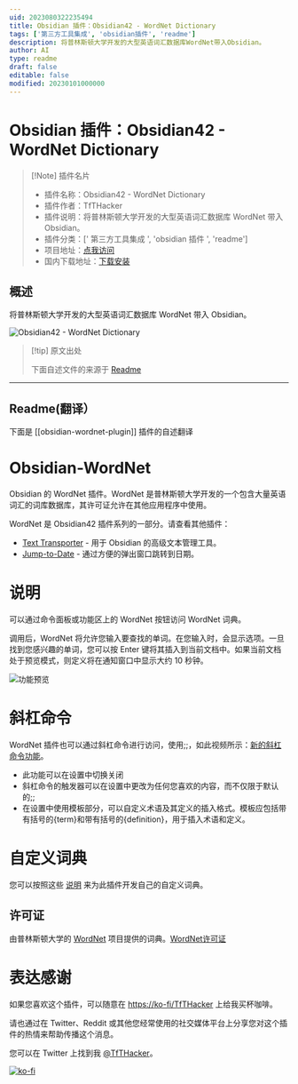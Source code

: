 ```yaml
---
uid: 2023080322235494
title: Obsidian 插件：Obsidian42 - WordNet Dictionary
tags: ['第三方工具集成', 'obsidian插件', 'readme']
description: 将普林斯顿大学开发的大型英语词汇数据库WordNet带入Obsidian。
author: AI
type: readme
draft: false
editable: false
modified: 20230101000000
---
```


# Obsidian 插件：Obsidian42 - WordNet Dictionary

> [!Note] 插件名片
> - 插件名称：Obsidian42 - WordNet Dictionary
> - 插件作者：TfTHacker
> - 插件说明：将普林斯顿大学开发的大型英语词汇数据库 WordNet 带入 Obsidian。
> - 插件分类：[' 第三方工具集成 ', 'obsidian 插件 ', 'readme']
> - 项目地址：[点我访问](https://github.com/TfTHacker/Obsidian-WordNet)
> - 国内下载地址：[下载安装](https://pkmer.cn/products/plugin/pluginMarket/?obsidian-wordnet-plugin)

## 概述

将普林斯顿大学开发的大型英语词汇数据库 WordNet 带入 Obsidian。

![Obsidian42 - WordNet Dictionary](https://cdn.pkmer.cn/covers/obsidian-wordnet-plugin.gif!pkmer)

> [!tip] 原文出处
>
>下面自述文件的来源于 [Readme](https://ghproxy.net/https://raw.githubusercontent.com/TfTHacker/Obsidian-WordNet/main/README.md)

---

## Readme(翻译）

下面是 [[obsidian-wordnet-plugin]] 插件的自述翻译

# Obsidian-WordNet

Obsidian 的 WordNet 插件。WordNet 是普林斯顿大学开发的一个包含大量英语词汇的词库数据库，其许可证允许在其他应用程序中使用。

WordNet 是 Obsidian42 插件系列的一部分。请查看其他插件：

- [Text Transporter](https://github.com/TfTHacker/obsidian42-text-transporter) - 用于 Obsidian 的高级文本管理工具。
- [Jump-to-Date](https://github.com/TfTHacker/obsidian42-jump-to-date) - 通过方便的弹出窗口跳转到日期。

# 说明

可以通过命令面板或功能区上的 WordNet 按钮访问 WordNet 词典。

调用后，WordNet 将允许您输入要查找的单词。在您输入时，会显示选项。一旦找到您感兴趣的单词，您可以按 Enter 键将其插入到当前文档中。如果当前文档处于预览模式，则定义将在通知窗口中显示大约 10 秒钟。

![功能预览](FeaturePreview.gif)

# 斜杠命令

WordNet 插件也可以通过斜杠命令进行访问，使用;;，如此视频所示：[新的斜杠命令功能](https://twitter.com/tfthacker/status/1454442949685784586)。

- 此功能可以在设置中切换关闭
- 斜杠命令的触发器可以在设置中更改为任何您喜欢的内容，而不仅限于默认的;;
- 在设置中使用模板部分，可以自定义术语及其定义的插入格式。模板应包括带有括号的{term}和带有括号的{definition}，用于插入术语和定义。

# 自定义词典

您可以按照这些 [说明](README-CustomDictionary.md) 来为此插件开发自己的自定义词典。

## 许可证

由普林斯顿大学的 [WordNet](https://wordnet.princeton.edu/) 项目提供的词典。[WordNet许可证](https://raw.githubusercontent.com/TfTHacker/Obsidian-WordNet/main/LICENSE-WordNet)

# 表达感谢

如果您喜欢这个插件，可以随意在 [https://ko-fi/TfTHacker](https://ko-fi.com/TfTHacker) 上给我买杯咖啡。

请也通过在 Twitter、Reddit 或其他您经常使用的社交媒体平台上分享您对这个插件的热情来帮助传播这个消息。

您可以在 Twitter 上找到我 [@TfTHacker](https://twitter.com/TfTHacker)。

[![ko-fi](https://ko-fi.com/img/githubbutton_sm.svg)](https://ko-fi.com/N4N16TNFD)
